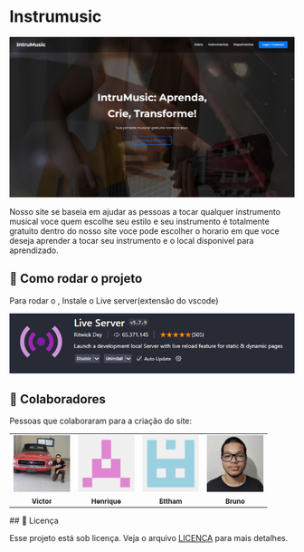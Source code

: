 # Instrumusic


<img src="readme-imgs/img-pag-inicial.png" alt="Imagem da tela inicial do site">

 Nosso site se baseia em ajudar as pessoas a tocar qualquer instrumento musical voce quem escolhe seu estilo e seu instrumento é totalmente gratuito dentro do nosso site voce pode escolher o horario em que voce deseja aprender a tocar seu instrumento e o local disponivel para aprendizado. 



## 🚀 Como rodar o projeto <Instrumusic>

Para rodar o <Instrumusic>, Instale o Live server(extensão do vscode)

<img src="readme-imgs/extensao-live-server.png" alt="Extensão do live server ">

## 🤝 Colaboradores

Pessoas que colaboraram para a criação do site:

<table>
  <tr>
    <td align="center">
      <a href="https://github.com/07victorsz" title="Link do github do Victor">
        <img src="readme-imgs/foto-victor.jpg" width="100px;" alt="Foto do Victor de Souza no GitHub"/><br>
        <sub>
          <b>Victor</b>
        </sub>
      </a>
    </td>
    <td align="center">
      <a href="https://github.com/henriquevieiraneto" title="Link do github do Henrique">
        <img src="readme-imgs/foto-henrique.png" width="100px;" alt="Foto do Henrique no GitHub"/><br>
        <sub>
          <b>Henrique</b>
        </sub>
      </a>
    </td>
    <td align="center">
      <a href="https://github.com/07victorsz" title="Link do github do Victor">
        <img src="readme-imgs/foto-ettham.png" width="100px;" alt="Foto do Ettham no GitHub"/><br>
        <sub>
          <b>Ettham</b>
        </sub>
      </a>
    </td>
    <td align="center">
      <a href="https://github.com/Carati32" title="Link do github do Bruno">
        <img src="readme-imgs/foto-bruno.jpg" width="100px;" alt="Foto do Bruno no GitHub"/><br>
        <sub>
          <b>Bruno</b>
        </sub>
      </a>
    </td>
  </tr>
</table>
## 📝 Licença

Esse projeto está sob licença. Veja o arquivo [LICENÇA](LICENSE.md) para mais detalhes.
   
